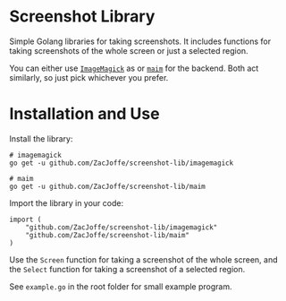 # Screenshot Library
Simple Golang libraries for taking screenshots. It includes functions for taking screenshots of the whole screen or just a selected region.

You can either use [`ImageMagick`](https://wiki.archlinux.org/index.php/ImageMagick) as or [`maim`](https://github.com/naelstrof/maim) for the backend. Both act similarly, so just pick whichever you prefer.


# Installation and Use
Install the library:
```
# imagemagick
go get -u github.com/ZacJoffe/screenshot-lib/imagemagick

# maim
go get -u github.com/ZacJoffe/screenshot-lib/maim
```

Import the library in your code:
```
import (
    "github.com/ZacJoffe/screenshot-lib/imagemagick"
    "github.com/ZacJoffe/screenshot-lib/maim"
)
```

Use the `Screen` function for taking a screenshot of the whole screen, and the `Select` function for taking a screenshot of a selected region.

See `example.go` in the root folder for small example program.